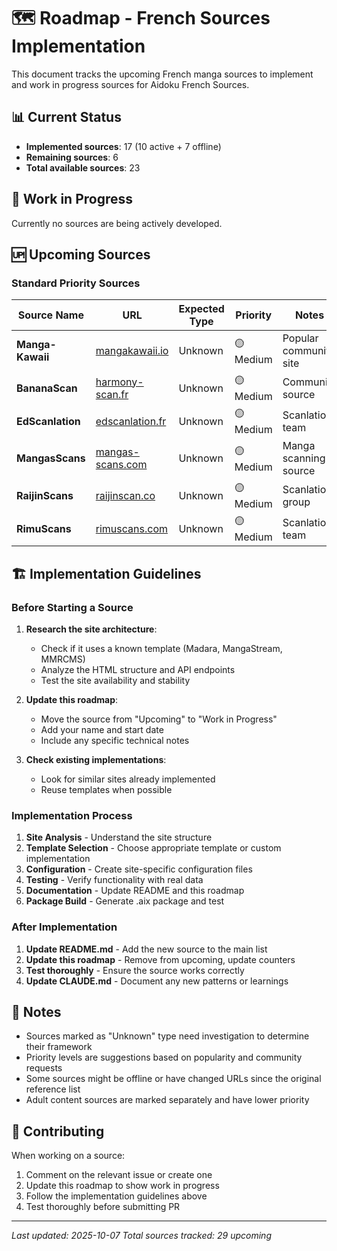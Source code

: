 # 🗺️ Roadmap - French Sources Implementation

This document tracks the upcoming French manga sources to implement and work in progress sources for Aidoku French Sources.

## 📊 Current Status

- **Implemented sources**: 17 (10 active + 7 offline)
- **Remaining sources**: 6
- **Total available sources**: 23

## 🔄 Work in Progress

Currently no sources are being actively developed.

## 🆙 Upcoming Sources

### Standard Priority Sources

| Source Name      | URL                                          | Expected Type | Priority  | Notes                  |
| ---------------- | -------------------------------------------- | ------------- | --------- | ---------------------- |
| **Manga-Kawaii** | [mangakawaii.io](https://mangakawaii.io)     | Unknown       | 🟡 Medium | Popular community site |
| **BananaScan**   | [harmony-scan.fr](https://harmony-scan.fr)   | Unknown       | 🟡 Medium | Community source       |
| **EdScanlation** | [edscanlation.fr](https://edscanlation.fr)   | Unknown       | 🟡 Medium | Scanlation team        |
| **MangasScans**  | [mangas-scans.com](https://mangas-scans.com) | Unknown       | 🟡 Medium | Manga scanning source  |
| **RaijinScans**  | [raijinscan.co](https://raijinscan.co)       | Unknown       | 🟡 Medium | Scanlation group       |
| **RimuScans**    | [rimuscans.com](https://rimuscans.com)       | Unknown       | 🟡 Medium | Scanlation team        |

## 🏗️ Implementation Guidelines

### Before Starting a Source

1. **Research the site architecture**:
   - Check if it uses a known template (Madara, MangaStream, MMRCMS)
   - Analyze the HTML structure and API endpoints
   - Test the site availability and stability

2. **Update this roadmap**:
   - Move the source from "Upcoming" to "Work in Progress"
   - Add your name and start date
   - Include any specific technical notes

3. **Check existing implementations**:
   - Look for similar sites already implemented
   - Reuse templates when possible

### Implementation Process

1. **Site Analysis** - Understand the site structure
2. **Template Selection** - Choose appropriate template or custom implementation
3. **Configuration** - Create site-specific configuration files
4. **Testing** - Verify functionality with real data
5. **Documentation** - Update README and this roadmap
6. **Package Build** - Generate .aix package and test

### After Implementation

1. **Update README.md** - Add the new source to the main list
2. **Update this roadmap** - Remove from upcoming, update counters
3. **Test thoroughly** - Ensure the source works correctly
4. **Update CLAUDE.md** - Document any new patterns or learnings

## 📝 Notes

- Sources marked as "Unknown" type need investigation to determine their framework
- Priority levels are suggestions based on popularity and community requests
- Some sources might be offline or have changed URLs since the original reference list
- Adult content sources are marked separately and have lower priority

## 🤝 Contributing

When working on a source:

1. Comment on the relevant issue or create one
2. Update this roadmap to show work in progress
3. Follow the implementation guidelines above
4. Test thoroughly before submitting PR

---

_Last updated: 2025-10-07_
_Total sources tracked: 29 upcoming_
